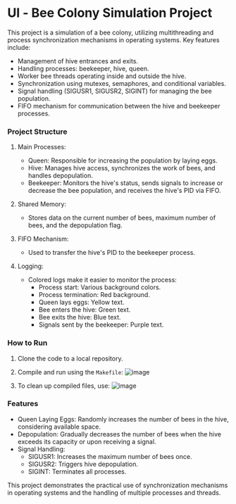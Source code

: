 # Ul - Bee Colony Simulation Project

This project is a simulation of a bee colony, utilizing multithreading and process synchronization mechanisms in operating systems. Key features include:
- Management of hive entrances and exits.
- Handling processes: beekeeper, hive, queen.
- Worker bee threads operating inside and outside the hive.
- Synchronization using mutexes, semaphores, and conditional variables.
- Signal handling (SIGUSR1, SIGUSR2, SIGINT) for managing the bee population.
- FIFO mechanism for communication between the hive and beekeeper processes.

### Project Structure

1. Main Processes:
   - Queen: Responsible for increasing the population by laying eggs.
   - Hive: Manages hive access, synchronizes the work of bees, and handles depopulation.
   - Beekeeper: Monitors the hive's status, sends signals to increase or decrease the bee population, and receives the hive's PID via FIFO.

2. Shared Memory:
   - Stores data on the current number of bees, maximum number of bees, and the depopulation flag.

3. FIFO Mechanism:
   - Used to transfer the hive's PID to the beekeeper process.

4. Logging:
   - Colored logs make it easier to monitor the process:
     - Process start: Various background colors.
     - Process termination: Red background.
     - Queen lays eggs: Yellow text.
     - Bee enters the hive: Green text.
     - Bee exits the hive: Blue text.
     - Signals sent by the beekeeper: Purple text.

### How to Run

1. Clone the code to a local repository.
2. Compile and run using the `Makefile`:
   ![image](https://github.com/user-attachments/assets/b5d110df-edbd-4141-a031-0bd93a3b7619)

3. To clean up compiled files, use:
   ![image](https://github.com/user-attachments/assets/d98702e9-790a-485f-a07d-4ecabee70d82)


### Features

- Queen Laying Eggs: Randomly increases the number of bees in the hive, considering available space.
- Depopulation: Gradually decreases the number of bees when the hive exceeds its capacity or upon receiving a signal.
- Signal Handling:
  - SIGUSR1: Increases the maximum number of bees once.
  - SIGUSR2: Triggers hive depopulation.
  - SIGINT: Terminates all processes.

This project demonstrates the practical use of synchronization mechanisms in operating systems and the handling of multiple processes and threads.

